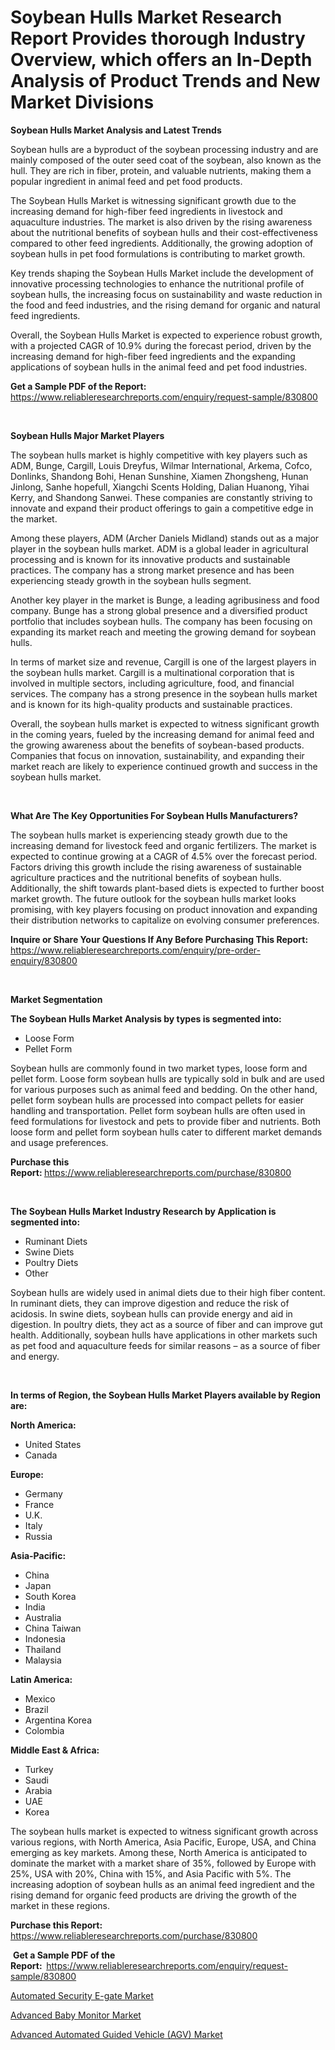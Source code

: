 <p><h1>Soybean Hulls Market Research Report Provides thorough Industry Overview, which offers an In-Depth Analysis of Product Trends and New Market Divisions</h1></p><p><strong>Soybean Hulls Market Analysis and Latest Trends</strong></p>
<p><p>Soybean hulls are a byproduct of the soybean processing industry and are mainly composed of the outer seed coat of the soybean, also known as the hull. They are rich in fiber, protein, and valuable nutrients, making them a popular ingredient in animal feed and pet food products.</p><p>The Soybean Hulls Market is witnessing significant growth due to the increasing demand for high-fiber feed ingredients in livestock and aquaculture industries. The market is also driven by the rising awareness about the nutritional benefits of soybean hulls and their cost-effectiveness compared to other feed ingredients. Additionally, the growing adoption of soybean hulls in pet food formulations is contributing to market growth.</p><p>Key trends shaping the Soybean Hulls Market include the development of innovative processing technologies to enhance the nutritional profile of soybean hulls, the increasing focus on sustainability and waste reduction in the food and feed industries, and the rising demand for organic and natural feed ingredients.</p><p>Overall, the Soybean Hulls Market is expected to experience robust growth, with a projected CAGR of 10.9% during the forecast period, driven by the increasing demand for high-fiber feed ingredients and the expanding applications of soybean hulls in the animal feed and pet food industries.</p></p>
<p><strong>Get a Sample PDF of the Report:&nbsp;</strong> <a href="https://www.reliableresearchreports.com/enquiry/request-sample/830800">https://www.reliableresearchreports.com/enquiry/request-sample/830800</a></p>
<p>&nbsp;</p>
<p><strong>Soybean Hulls Major Market Players</strong></p>
<p><p>The soybean hulls market is highly competitive with key players such as ADM, Bunge, Cargill, Louis Dreyfus, Wilmar International, Arkema, Cofco, Donlinks, Shandong Bohi, Henan Sunshine, Xiamen Zhongsheng, Hunan Jinlong, Sanhe hopefull, Xiangchi Scents Holding, Dalian Huanong, Yihai Kerry, and Shandong Sanwei. These companies are constantly striving to innovate and expand their product offerings to gain a competitive edge in the market.</p><p>Among these players, ADM (Archer Daniels Midland) stands out as a major player in the soybean hulls market. ADM is a global leader in agricultural processing and is known for its innovative products and sustainable practices. The company has a strong market presence and has been experiencing steady growth in the soybean hulls segment.</p><p>Another key player in the market is Bunge, a leading agribusiness and food company. Bunge has a strong global presence and a diversified product portfolio that includes soybean hulls. The company has been focusing on expanding its market reach and meeting the growing demand for soybean hulls.</p><p>In terms of market size and revenue, Cargill is one of the largest players in the soybean hulls market. Cargill is a multinational corporation that is involved in multiple sectors, including agriculture, food, and financial services. The company has a strong presence in the soybean hulls market and is known for its high-quality products and sustainable practices.</p><p>Overall, the soybean hulls market is expected to witness significant growth in the coming years, fueled by the increasing demand for animal feed and the growing awareness about the benefits of soybean-based products. Companies that focus on innovation, sustainability, and expanding their market reach are likely to experience continued growth and success in the soybean hulls market.</p></p>
<p>&nbsp;</p>
<p><strong>What Are The Key Opportunities For Soybean Hulls Manufacturers?</strong></p>
<p><p>The soybean hulls market is experiencing steady growth due to the increasing demand for livestock feed and organic fertilizers. The market is expected to continue growing at a CAGR of 4.5% over the forecast period. Factors driving this growth include the rising awareness of sustainable agriculture practices and the nutritional benefits of soybean hulls. Additionally, the shift towards plant-based diets is expected to further boost market growth. The future outlook for the soybean hulls market looks promising, with key players focusing on product innovation and expanding their distribution networks to capitalize on evolving consumer preferences.</p></p>
<p><strong>Inquire or Share Your Questions If Any Before Purchasing This Report:</strong> <a href="https://www.reliableresearchreports.com/enquiry/pre-order-enquiry/830800">https://www.reliableresearchreports.com/enquiry/pre-order-enquiry/830800</a></p>
<p>&nbsp;</p>
<p><strong>Market Segmentation</strong></p>
<p><strong>The Soybean Hulls Market Analysis by types is segmented into:</strong></p>
<p><ul><li>Loose Form</li><li>Pellet Form</li></ul></p>
<p><p>Soybean hulls are commonly found in two market types, loose form and pellet form. Loose form soybean hulls are typically sold in bulk and are used for various purposes such as animal feed and bedding. On the other hand, pellet form soybean hulls are processed into compact pellets for easier handling and transportation. Pellet form soybean hulls are often used in feed formulations for livestock and pets to provide fiber and nutrients. Both loose form and pellet form soybean hulls cater to different market demands and usage preferences.</p></p>
<p><strong>Purchase this Report:&nbsp;</strong><a href="https://www.reliableresearchreports.com/purchase/830800">https://www.reliableresearchreports.com/purchase/830800</a></p>
<p>&nbsp;</p>
<p><strong>The Soybean Hulls Market Industry Research by Application is segmented into:</strong></p>
<p><ul><li>Ruminant Diets</li><li>Swine Diets</li><li>Poultry Diets</li><li>Other</li></ul></p>
<p><p>Soybean hulls are widely used in animal diets due to their high fiber content. In ruminant diets, they can improve digestion and reduce the risk of acidosis. In swine diets, soybean hulls can provide energy and aid in digestion. In poultry diets, they act as a source of fiber and can improve gut health. Additionally, soybean hulls have applications in other markets such as pet food and aquaculture feeds for similar reasons – as a source of fiber and energy.</p></p>
<p>&nbsp;</p>
<p><strong>In terms of Region, the Soybean Hulls Market Players available by Region are:</strong></p>
<p>
    <p> <strong> North America: </strong>
        <ul>
            <li>United States</li>
            <li>Canada</li>
        </ul>
        </p> 
    <p> <strong> Europe: </strong>
        <ul>
            <li>Germany</li>
            <li>France</li>
            <li>U.K.</li>
            <li>Italy</li>
            <li>Russia</li>
        </ul>
        </p> 
    <p> <strong> Asia-Pacific: </strong>
        <ul>
            <li>China</li>
            <li>Japan</li>
            <li>South Korea</li>
            <li>India</li>
            <li>Australia</li>
            <li>China Taiwan</li>
            <li>Indonesia</li>
            <li>Thailand</li>
            <li>Malaysia</li>
        </ul>
        </p> 
    <p> <strong> Latin America: </strong>
        <ul>
            <li>Mexico</li>
            <li>Brazil</li>
            <li>Argentina Korea</li>
            <li>Colombia</li>
        </ul>
        </p> 
    <p> <strong> Middle East & Africa: </strong>
        <ul>
            <li>Turkey</li>
            <li>Saudi</li>
            <li>Arabia</li>
            <li>UAE</li>
            <li>Korea</li>
        </ul>
    </p>
    </p>
<p><p>The soybean hulls market is expected to witness significant growth across various regions, with North America, Asia Pacific, Europe, USA, and China emerging as key markets. Among these, North America is anticipated to dominate the market with a market share of 35%, followed by Europe with 25%, USA with 20%, China with 15%, and Asia Pacific with 5%. The increasing adoption of soybean hulls as an animal feed ingredient and the rising demand for organic feed products are driving the growth of the market in these regions.</p></p>
<p><strong>Purchase this Report: </strong><a href="https://www.reliableresearchreports.com/purchase/830800">https://www.reliableresearchreports.com/purchase/830800</a></p>
<p>&nbsp;<strong>Get a Sample PDF of the Report:&nbsp;&nbsp;</strong><a href="https://www.reliableresearchreports.com/enquiry/request-sample/830800">https://www.reliableresearchreports.com/enquiry/request-sample/830800</a></p>
<p><strong></strong></p>
<p><p><a href="https://view.publitas.com/reportprime-1/automated-security-e-gate-market-research-report-unlocks-analysis-on-the-market-financial-status-market-size-and-market-revenue-upto-2031/">Automated Security E-gate Market</a></p><p><a href="https://view.publitas.com/reportprime-1/advanced-baby-monitor-market-size-and-examines-its-market-scope-with-a-primary-focus-on-growth-opportunities-and-forecasted-trends-spanning-from-2024-to-2031/">Advanced Baby Monitor Market</a></p><p><a href="https://view.publitas.com/reportprime-1/advanced-automated-guided-vehicle-agv-market-offers-provide-insightful-data-for-the-time-period-from-2024-to-2031-and-also-provide-analysis-based-on-application-type-and-region/">Advanced Automated Guided Vehicle (AGV) Market</a></p></p>